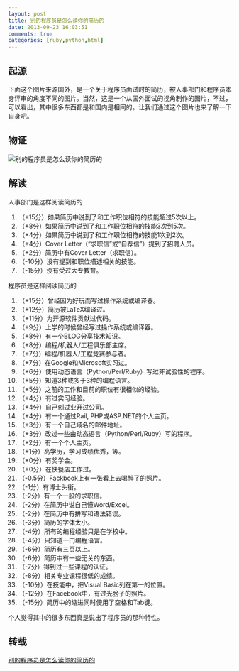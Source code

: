 ```yaml
---
layout: post
title: 别的程序员是怎么读你的简历的
date: 2013-09-23 16:03:51
comments: true
categories: [ruby,python,html]
---
```

## 起源

下面这个图片来源国外，是一个关于程序员面试时的简历，被人事部门和程序员本身评审的角度不同的图片。当然，这是一个从国外面试的视角制作的图片，不过，可以看出，其中很多东西都是和国内是相同的。让我们通过这个图片也来了解一下自身吧。

## 物证

![别的程序员是怎么读你的简历的](/photos/bo-wen-tu-pian_at_20130831172402/20130923155635-resume_comicpng.png)

## 解读

人事部门是这样阅读简历的

1. （+15分）如果简历中说到了和工作职位相符的技能超过5次以上。
1. （+8分）如果简历中说到了和工作职位相符的技能3次到5次。
1. （+4分）如果简历中说到了和工作职位相符的技能1次到2次。
1. （+4分）Cover Letter（“求职信”或“自荐信”）提到了招聘人员。
1. （+2分）简历中有Cover Letter（求职信）。
1. （-10分）没有提到和职位描述相关的技能。
1. （-15分）没有受过大专教育。

程序员是这样阅读简历的

1. （+15分）曾经因为好玩而写过操作系统或编译器。
1. （+12分）简历被LaTeX编译过。
1. （+11分）为开源软件贡献过代码。
1. （+9分）上学的时候曾经写过操作系统或编译器。
1. （+8分）有一个BLOG分享技术知识。
1. （+8分）编程/机器人/工程俱乐部主席。
1. （+7分）编程/机器人/工程竞赛参与者。
1. （+7分）在Google和Microsoft实习过。
1. （+6分）使用动态语言（Python/Perl/Ruby）写过非试验性的程序。
1. （+5分）知道3种或多于3种的编程语言。
1. （+5分）之前的工作和目前的职位有很相似的经验。
1. （+4分）有过实习经验。
1. （+4分）自己创过业开过公司。
1. （+4分）有一个通过Rail, PHP或ASP.NET的个人主页。
1. （+3分）有一个自己域名的邮件地址。
1. （+3分）改过一些由动态语言（Python/Perl/Ruby）写的程序。
1. （+2分）有一个个人主页。
1. （+1分）高学历，学习成绩优秀，等。
1. （+0分）有奖学金。
1. （+0分）在快餐店工作过。
1. （-0.5分）Fackbook上有一张看上去喝醉了的照片。
1. （-1分）有博士头衔。
1. （-2分）有一个一般的求职信。
1. （-2分）在简历中说自己懂Word/Excel。
1. （-2分）在简历中有拼写和语法错误。
1. （-3分）简历的字体太小。
1. （-4分）所有的编程经验只是在学校中。
1. （-4分）只知道一门编程语言。
1. （-6分）简历有三页以上。
1. （-6分）简历中有一些无关的东西。
1. （-7分）得到过一些课程的认证。
1. （-8分）相关专业课程很低的成绩。
1. （-10分）在技能中，把Visual Basic列在第一的位置。
1. （-12分）在Facebook中，有过光膀子的照片。
1. （-15分）简历中的缩进同时使用了空格和Tab键。

个人觉得其中的很多东西真是说出了程序员的那种特性。

## 转载

[别的程序员是怎么读你的简历的](http://coolshell.cn/articles/1695.html)
